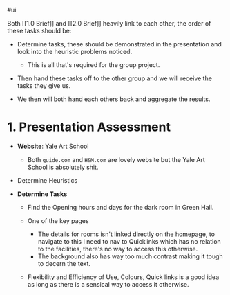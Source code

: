 #ui 

Both [[1.0 Brief]] and [[2.0 Brief]] heavily link to each other, the order of these tasks should be:

- Determine tasks, these should be demonstrated in the presentation and look into the heuristic problems noticed.
	- This is all that's required for the group project.

- Then hand these tasks off to the other group and we will receive the tasks they give us.
- We then will both hand each others back and aggregate the results.

# 1. Presentation Assessment

- **Website**: Yale Art School
	- Both `guide.com` and `H&M.com` are lovely website but the Yale Art School is absolutely shit.

- Determine Heuristics
	
- **Determine Tasks**
	- Find the Opening hours and days for the dark room in Green Hall.
	
	- One of the key pages
		- The details for rooms isn't linked directly on the homepage, to navigate to this I need to nav to Quicklinks which has no relation to the facilities, there's no way to access this otherwise.
		- The background also has way too much contrast making it tough to decern the text.
	
	- Flexibility and Efficiency of Use, Colours, Quick links is a good idea as long as there is a sensical way to access it otherwise.

